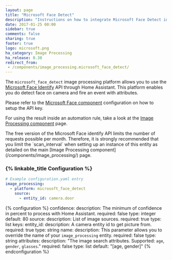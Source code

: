 ```yaml
---
layout: page
title: "Microsoft Face Detect"
description: "Instructions on how to integrate Microsoft Face Detect into Home Assistant."
date: 2017-01-25 00:00
sidebar: true
comments: false
sharing: true
footer: true
logo: microsoft.png
ha_category: Image Processing
ha_release: 0.38
redirect_from:
 - /components/image_processing.microsoft_face_detect/
---
```


The `microsoft_face_detect` image processing platform allows you to use the
[Microsoft Face Identify](https://www.microsoft.com/cognitive-services/en-us/)
API through Home Assistant. This platform enables you do detect face on camera
and fire an event with attributes.

Please refer to the [Microsoft Face component](/components/microsoft_face/) configuration on
how to setup the API key.

For using the result inside an automation rule,
take a look at the [Image Processing component](/components/image_processing/) page.

<p class='note'>
The free version of the Microsoft Face identify API limits the number of requests possible per month. Therefore, it is strongly recommended that you limit the `scan_interval` when setting up an instance of this entity as detailed on the main [Image Processing component](/components/image_processing/) page.
</p>

### {% linkable_title Configuration %}

```yaml
# Example configuration.yaml entry
image_processing:
  - platform: microsoft_face_detect
    source:
      - entity_id: camera.door
```

{% configuration %}
confidence:
  description: The minimum of confidence in percent to process with Home Assistant.
  required: false
  type: integer
  default: 80
source:
  description: List of image sources.
  required: true
  type: list
  keys:
    entity_id:
      description: A camera entity id to get picture from.
      required: true
      type: string
    name:
      description: This parameter allows you to override the name of your `image_processing` entity.
      required: false
      type: string
attributes:
  description: "The image search attributes. Supported: `age`, `gender`, `glasses`."
  required: false
  type: list
  default: "[age, gender]"
{% endconfiguration %}

